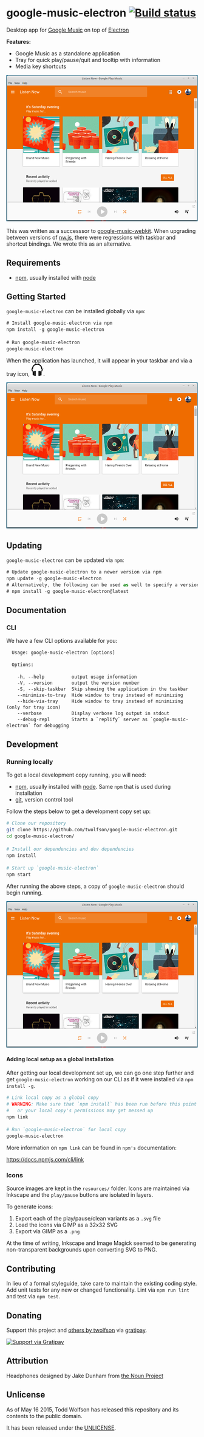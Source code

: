# google-music-electron [![Build status](https://travis-ci.org/twolfson/google-music-electron.png?branch=master)](https://travis-ci.org/twolfson/google-music-electron)

Desktop app for [Google Music][] on top of [Electron][]

**Features:**

- Google Music as a standalone application
- Tray for quick play/pause/quit and tooltip with information
- Media key shortcuts

![Screenshot](docs/screenshot.png)

This was written as a successsor to [google-music-webkit][]. When upgrading between versions of [nw.js][], there were regressions with taskbar and shortcut bindings. We wrote this as an alternative.

[Google Music]: https://play.google.com/music/listen
[Electron]: http://electron.atom.io/
[google-music-webkit]: https://github.com/twolfson/google-music-webkit
[nw.js]: https://github.com/nwjs/nw.js

## Requirements
- [npm][], usually installed with [node][]

[npm]: http://npmjs.org/
[node]: http://nodejs.org/

## Getting Started
`google-music-electron` can be installed globally via `npm`:

```js
# Install google-music-electron via npm
npm install -g google-music-electron

# Run google-music-electron
google-music-electron
```

When the application has launched, it will appear in your taskbar and via a tray icon, ![tray icon](lib/assets/icon.png).

![Screenshot](docs/screenshot.png)

## Updating
`google-music-electron` can be updated via `npm`:

```js
# Update google-music-electron to a newer version via npm
npm update -g google-music-electron
# Alternatively, the following can be used as well to specify a version
# npm install -g google-music-electron@latest
```

## Documentation
### CLI
We have a few CLI options available for you:

```
  Usage: google-music-electron [options]

  Options:

    -h, --help          output usage information
    -V, --version       output the version number
    -S, --skip-taskbar  Skip showing the application in the taskbar
    --minimize-to-tray  Hide window to tray instead of minimizing
    --hide-via-tray     Hide window to tray instead of minimizing (only for tray icon)
    --verbose           Display verbose log output in stdout
    --debug-repl        Starts a `replify` server as `google-music-electron` for debugging
```

## Development
### Running locally
To get a local development copy running, you will need:

- [npm][], usually installed with [node][]. Same `npm` that is used during installation
- [git][], version control tool

[git]: http://git-scm.com/

Follow the steps below to get a development copy set up:

```bash
# Clone our repository
git clone https://github.com/twolfson/google-music-electron.git
cd google-music-electron/

# Install our dependencies and dev dependencies
npm install

# Start up `google-music-electron`
npm start
```

After running the above steps, a copy of `google-music-electron` should begin running.

![Screenshot](docs/screenshot.png)

#### Adding local setup as a global installation
After getting our local development set up, we can go one step further and get `google-music-electron` working on our CLI as if it were installed via `npm install -g`.

```bash
# Link local copy as a global copy
# WARNING: Make sure that `npm install` has been run before this point
#   or your local copy's permissions may get messed up
npm link

# Run `google-music-electron` for local copy
google-music-electron
```

More information on `npm link` can be found in `npm's` documentation:

https://docs.npmjs.com/cli/link

### Icons
Source images are kept in the `resources/` folder. Icons are maintained via Inkscape and the `play/pause` buttons are isolated in layers.

To generate icons:

1. Export each of the play/pause/clean variants as a `.svg` file
2. Load the icons via GIMP as a 32x32 SVG
3. Export via GIMP as a `.png`

At the time of writing, Inkscape and Image Magick seemed to be generating non-transparent backgrounds upon converting SVG to PNG.

## Contributing
In lieu of a formal styleguide, take care to maintain the existing coding style. Add unit tests for any new or changed functionality. Lint via `npm run lint` and test via `npm test`.

## Donating
Support this project and [others by twolfson][gratipay] via [gratipay][].

[![Support via Gratipay][gratipay-badge]][gratipay]

[gratipay-badge]: https://cdn.rawgit.com/gratipay/gratipay-badge/2.x.x/dist/gratipay.png
[gratipay]: https://www.gratipay.com/twolfson/

## Attribution
Headphones designed by Jake Dunham from [the Noun Project][headphones-icon]

[headphones-icon]: http://thenounproject.com/term/headphones/16097/

## Unlicense
As of May 16 2015, Todd Wolfson has released this repository and its contents to the public domain.

It has been released under the [UNLICENSE][].

[UNLICENSE]: UNLICENSE
